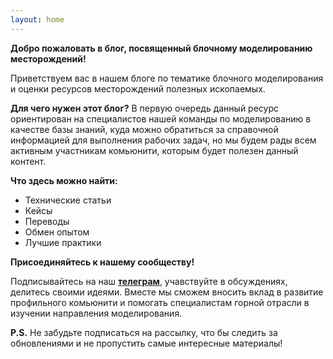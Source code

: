 ```yaml
---
layout: home
---
```


**Добро пожаловать в блог, посвященный блочному моделированию месторождений!**

Приветствуем вас в нашем блоге по тематике блочного моделирования и оценки ресурсов месторождений полезных ископаемых. 

**Для чего нужен этот блог?** В первую очередь данный ресурс ориентирован на специалистов нашей команды по моделированию в качестве базы знаний, куда можно обратиться за справочной информацией для выполнения рабочих задач, но мы будем рады всем активным участникам комьюнити, которым будет полезен данный контент.

**Что здесь можно найти:**
* Технические статьи
* Кейсы
* Переводы
* Обмен опытом
* Лучшие практики

**Присоединяйтесь к нашему сообществу!**

Подписывайтесь на наш [**телеграм**](https://t.me/mm_public_group "Перейти на канал"), учавствуйте в обсуждениях, делитесь своими идеями. Вместе мы сможем вносить вклад в развитие профильного комьюнити и помогать специалистам горной отрасли в изучении направления моделирования.

**P.S.** Не забудьте подписаться на рассылку, что бы следить за обновлениями и не пропустить самые интересные материалы!